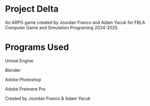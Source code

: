 # Project Delta

An ARPG game created by Jourdan Franco and Adam Yacuk for FBLA Computer Game and Simulation Programing 2024-2025

# Programs Used

Unreal Engine

Blender

Adobe Photoshop

Adobe Preimere Pro

Created by Jourdan Franco & Adam Yacuk
